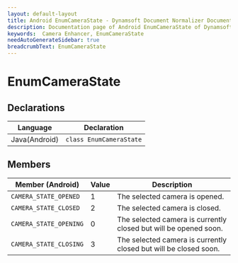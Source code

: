 ```yaml
---
layout: default-layout
title: Android EnumCameraState - Dynamsoft Document Normalizer Documents
description: Documentation page of Android EnumCameraState of Dynamsoft Document Normalizer.
keywords:  Camera Enhancer, EnumCameraState
needAutoGenerateSidebar: true
breadcrumbText: EnumCameraState
---
```


# EnumCameraState

## Declarations

| Language | Declaration |
|----------|-------------|
| Java(Android) | `class EnumCameraState` |

## Members

| Member (Android) | Value | Description |
| ---------------- | ----- | ----------- |
| `CAMERA_STATE_OPENED` | 1 | The selected camera is opened. |
| `CAMERA_STATE_CLOSED` | 2 | The selected camera is closed. |
| `CAMERA_STATE_OPENING` | 0 | The selected camera is currently closed but will be opened soon. |
| `CAMERA_STATE_CLOSING` | 3 | The selected camera is currently closed but will be closed soon. |
